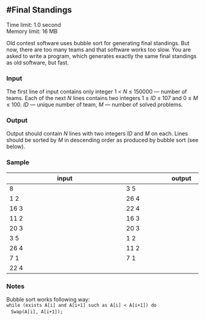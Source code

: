 #Final Standings
----------------------

Time limit: 1.0 second  
Memory limit: 16 MB  

Old contest software uses bubble sort for generating final standings. But now, there are too many teams and that software works too slow. You are asked to write a program, which generates exactly the same final standings as old software, but fast.

### Input

The first line of input contains only integer 1 < _N_ ≤ 150000 — number of teams. Each of the next _N_ lines contains two integers 1 ≤ _ID_ ≤ 107 and 0 ≤ _M_ ≤ 100. _ID_ — unique number of team, _M_ — number of solved problems.

### Output

Output should contain _N_ lines with two integers _ID_ and _M_ on each. Lines should be sorted by _M_ in descending order as produced by bubble sort (see below).

### Sample

| <div style="width:290px">input</div> | <div style="width:290px">output</div> |
|--------------------------------------|---------------------------------------|
| 8                                    | 3 5                                   |  
| 1 2                                  | 26 4                                  | 
| 16 3                                 | 22 4                                  | 
| 11 2                                 | 16 3                                  | 
| 20 3                                 | 20 3                                  | 
| 3 5                                  | 1 2                                   |  
| 26 4                                 | 11 2                                  | 
| 7 1                                  | 7 1                                   | 
| 22 4                                 |                                       | 

### Notes

Bubble sort works following way:  
`while (exists A[i] and A[i+1] such as A[i] < A[i+1]) do`  
   `Swap(A[i], A[i+1]);`

